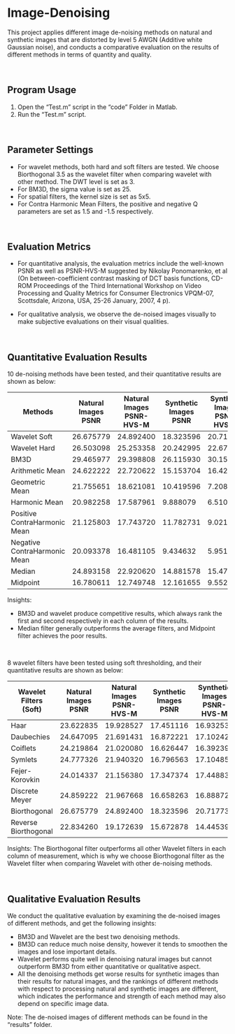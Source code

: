# Image-Denoising
This project applies different image de-noising methods on natural and synthetic images that are distorted by level 5 AWGN (Additive white Gaussian noise), and conducts a comparative evaluation on the results of different methods in terms of quantity and quality.

<br/>

## Program Usage
1.  Open the “Test.m” script in the “code” Folder in Matlab. 
2.  Run the “Test.m” script.

<br>

## Parameter Settings
* For wavelet methods, both hard and soft filters are tested. We choose Biorthogonal 3.5 as the wavelet filter when comparing wavelet with other method. The DWT level is set as 3.
* For BM3D, the sigma value is set as 25.
* For spatial filters, the kernel size is set as 5x5.
* For Contra Harmonic Mean Filters, the positive and negative Q parameters are set as 1.5 and -1.5 respectively.

<br>

## Evaluation Metrics
* For quantitative analysis, the evaluation metrics include the well-known PSNR as well as PSNR-HVS-M suggested by Nikolay Ponomarenko, et al (On between-coefficient contrast masking of DCT basis functions, CD-ROM Proceedings of the Third International Workshop on Video Processing and Quality Metrics for Consumer Electronics VPQM-07, Scottsdale, Arizona, USA, 25-26 January, 2007, 4 p).

* For qualitative analysis, we observe the de-noised images visually to make subjective evaluations on their visual qualities.

<br>

## Quantitative Evaluation Results
10 de-noising methods have been tested, and their quantitative results are shown as below:

| Methods | Natural Images PSNR | Natural Images PSNR-HVS-M | Synthetic Images PSNR | Synthetic Images PSNR-HVS-M |
| --- | --- | --- | --- | --- |
| Wavelet Soft | 26.675779 | 24.892400 | 18.323596 | 20.717732 |
| Wavelet Hard | 26.503098 | 25.253358 | 20.242995 | 22.673620 |
| BM3D | 29.465977 | 29.398808 | 26.115930 | 30.154313 |
| Arithmetic Mean |	24.622222	| 22.720622	| 15.153704	| 16.424611 |
| Geometric Mean | 21.755651 | 18.621081 | 10.419596 | 7.208516 |
| Harmonic Mean |	20.982258 | 17.587961 |	9.888079 | 6.510725 |
| Positive ContraHarmonic Mean | 21.125803 | 17.743720 | 11.782731 | 9.021239 |
| Negative ContraHarmonic Mean | 20.093378 | 16.481105 | 9.434632 | 5.951107 |
| Median | 24.893158 | 22.920620 | 14.881578 | 15.471420 |
| Midpoint | 16.780611 | 12.749748 | 12.161655 | 9.552054 |

Insights:
* BM3D and wavelet produce competitive results, which always rank the first and second respectively in each column of the results. 
* Median filter generally outperforms the average filters, and Midpoint filter achieves the poor results.

<br/>

8 wavelet filters have been tested using soft thresholding, and their quantitative results are shown as below:

| Wavelet Filters (Soft) | Natural Images PSNR | Natural Images PSNR-HVS-M | Synthetic Images PSNR | Synthetic Images PSNR-HVS-M |
| --- | --- | --- | --- | --- |
| Haar | 23.622835 | 19.928527 | 17.451116 | 16.932536 |
| Daubechies | 24.647095 | 21.691431 | 16.872221 | 17.102421 |
| Coiflets | 24.219864 | 21.020080 | 16.626447 | 16.392394 |
| Symlets |	24.777326 | 21.940320 | 16.796563 | 17.104850 |
| Fejer-Korovkin | 24.014337 | 21.156380 | 17.347374 | 17.448833 |
| Discrete Meyer | 24.859222 | 21.967668 | 16.658263 | 16.888724 |
| Biorthogonal | 26.675779 | 24.892400 | 18.323596 | 20.717732 |
| Reverse Biorthogonal | 22.834260 | 19.172639 | 15.672878 |14.445390 |

Insights:
The Biorthogonal filter outperforms all other Wavelet filters in each column of measurement, which is why we choose Biorthogonal filter as the Wavelet filter when comparing Wavelet with other de-noising methods.

<br/>

## Qualitative Evaluation Results
We conduct the qualitative evaluation by examining the de-noised images of different methods, and get the following insights:
* BM3D and Wavelet are the best two denoising methods.
* BM3D can reduce much noise density, however it tends to smoothen the images and lose important details. 
* Wavelet performs quite well in denoising natural images but cannot outperform BM3D from either quantitative or qualitative aspect. 
* All the denoising methods get worse results for synthetic images than their results for natural images, and the rankings of different methods with respect to processing natural and synthetic images are different, which indicates the performance and strength of each method may also depend on specific image data.

Note: The de-noised images of different methods can be found in the “results” folder.
